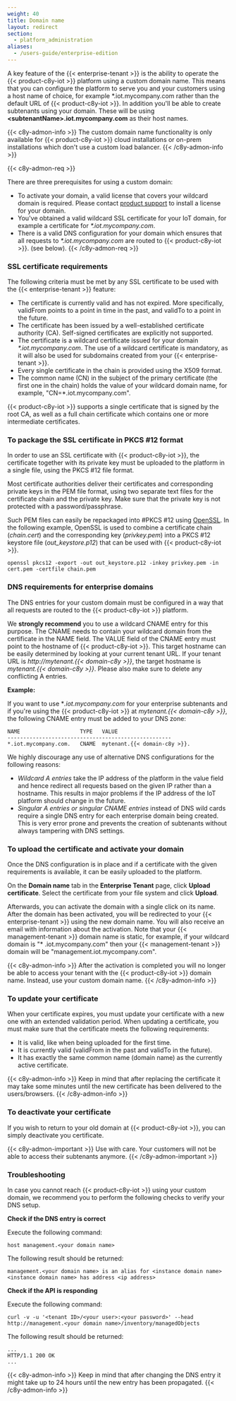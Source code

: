 ```yaml
---
weight: 40
title: Domain name
layout: redirect
section:
  - platform_administration
aliases:
  - /users-guide/enterprise-edition
---
```


A key feature of the {{< enterprise-tenant >}} is the ability to operate the {{< product-c8y-iot >}} platform using a custom domain name. This means that you can configure the platform to serve you and your customers using a host name of choice, for example *.iot.mycompany.com rather than the default URL of {{< product-c8y-iot >}}. In addition you'll be able to create subtenants
using your domain. These will be using **\<subtenantName\>.iot.mycompany.com** as their host names.

{{< c8y-admon-info >}}
The custom domain name functionality is only available for {{< product-c8y-iot >}} cloud installations or on-prem installations which don't use a custom load balancer.
{{< /c8y-admon-info >}}

{{< c8y-admon-req >}}

There are three prerequisites for using a custom domain:

- To activate your domain, a valid license that covers your wildcard domain is required.
   Please contact [product support](/welcome/contacting-support/) to install a license for your domain.
- You've obtained a valid wildcard SSL certificate for your IoT domain, for
   example a certificate for *\*.iot.mycompany.com*.
- There is a valid DNS configuration for your domain which ensures that all requests to *\*.iot.mycompany.com* are
   routed to {{< product-c8y-iot >}}. (see below).
   {{< /c8y-admon-req >}}

### SSL certificate requirements

The following criteria must be met by any SSL certificate to be used with the {{< enterprise-tenant >}} feature:

* The certificate is currently valid and has not expired. More specifically, validFrom points to a point in time in the
  past, and validTo to a point in the future.
* The certificate has been issued by a well-established certificate authority (CA). Self-signed certificates are
  explicitly not supported.
* The certificate is a wildcard certificate issued for your domain *\*.iot.mycompany.com*. The use of a wildcard
  certificate is mandatory, as it will also be used for subdomains created from your {{< enterprise-tenant >}}.
* Every single certificate in the chain is provided using the X509 format.
* The common name (CN) in the subject of the primary certificate (the first one in the chain) holds the value of your
  wildcard domain name, for example, "CN=\*.iot.mycompany.com".

{{< product-c8y-iot >}} supports a single certificate that is signed by the root CA, as well as a full chain certificate which
contains one or more intermediate certificates.

### To package the SSL certificate in PKCS #12 format

In order to use an SSL certificate with {{< product-c8y-iot >}}, the certificate together with its private key must be uploaded to
the platform in a single file, using the PKCS #12 file format.

Most certificate authorities deliver their certificates and corresponding private keys in the PEM file format, using two
separate text files for the certificate chain and the private key. Make sure that the private key is not
protected with a password/passphrase.

Such PEM files can easily be repackaged into #PKCS #12 using [OpenSSL](https://www.openssl.org/). In the following
example, OpenSSL is used to combine a certificate chain (*chain.cert*) and the corresponding key (*privkey.pem*) into a
PKCS #12 keystore file (*out_keystore.p12*) that can be used with {{< product-c8y-iot >}}.

```shell
openssl pkcs12 -export -out out_keystore.p12 -inkey privkey.pem -in cert.pem -certfile chain.pem
```

### DNS requirements for enterprise domains

The DNS entries for your custom domain must be configured in a way that all requests are routed to the {{< product-c8y-iot >}} platform.

We **strongly recommend** you to use a wildcard CNAME entry for this purpose. The CNAME needs to contain your wildcard
domain from the certificate in the NAME field. The VALUE field of the CNAME entry must point to the hostname of {{< product-c8y-iot >}}. This target hostname can be easily determined by looking at your current tenant URL. If your tenant URL
is *http://mytenant.{{< domain-c8y >}}*, the target hostname is *mytenant.{{< domain-c8y >}}*. Please also make sure to delete any
conflicting A entries.

**Example:**

If you want to use **.iot.mycompany.com* for your enterprise subtenants and if you're using the {{< product-c8y-iot >}} at *mytenant.{{< domain-c8y >}}*, the following CNAME entry must be added to your DNS zone:

```shell
NAME                   TYPE   VALUE
----------------------------------------------------
*.iot.mycompany.com.   CNAME  mytenant.{{< domain-c8y >}}.
```

We highly discourage any use of alternative DNS configurations for the following reasons:

- *Wildcard A entries* take the IP address of the platform in the value field and hence redirect all requests based on
  the given IP rather than a hostname. This results in major problems if the IP address of the IoT platform should
  change in the future.
- *Singular A entries or singular CNAME entries* instead of DNS wild cards require a single DNS entry for each
  enterprise domain being created. This is very error prone and prevents the creation of subtenants without always
  tampering with DNS settings.

### To upload the certificate and activate your domain

Once the DNS configuration is in place and if a certificate with the given requirements is available, it can be easily
uploaded to the platform.

On the **Domain name** tab in the **Enterprise Tenant** page, click **Upload certificate**. Select the certificate from your file system and click **Upload**.

Afterwards, you can activate the domain with a single click on its name. After the domain has been activated, you will be redirected
to your {{< enterprise-tenant >}} using the new domain name. You will also receive an email with information about the
activation. Note that your {{< management-tenant >}} domain name is static, for example, if your wildcard domain is "*
.iot.mycompany.com" then your {{< management-tenant >}} domain will be "management.iot.mycompany.com".

{{< c8y-admon-info >}}
After the activation is completed you will no longer be able to access your tenant with the {{< product-c8y-iot >}} domain name. Instead, use your custom domain name.
{{< /c8y-admon-info >}}

### To update your certificate

When your certificate expires, you must update your certificate with a new one with an extended validation period. When updating a certificate, you must make sure that the certificate meets the following requirements:

* It is valid, like when being uploaded for the first time.
* It is currently valid (validFrom in the past and validTo in the future).
* It has exactly the same common name (domain name) as the currently active certificate.

{{< c8y-admon-info >}}
Keep in mind that after replacing the certificate it may take some minutes until the new certificate has been delivered to the users/browsers.
{{< /c8y-admon-info >}}


### To deactivate your certificate

If you wish to return to your old domain at {{< product-c8y-iot >}}, you can simply deactivate you certificate.

{{< c8y-admon-important >}}
Use with care. Your customers will not be able to access their subtenants anymore.
{{< /c8y-admon-important >}}

### Troubleshooting

In case you cannot reach {{< product-c8y-iot >}} using your custom domain, we recommend you to perform the following checks to verify your DNS setup.

**Check if the DNS entry is correct**

Execute the following command:

```shell
host management.<your domain name>
```

The following result should be returned:

```shell
management.<your domain name> is an alias for <instance domain name>
<instance domain name> has address <ip address>
```


**Check if the API is responding**

Execute the following command:

```shell
curl -v -u '<tenant ID>/<your user>:<your password>' --head http://management.<your domain name>/inventory/managedObjects
```

The following result should be returned:

```shell
...
HTTP/1.1 200 OK
...
```


{{< c8y-admon-info >}}
Keep in mind that after changing the DNS entry it might take up to 24 hours until the new entry has been propagated.
{{< /c8y-admon-info >}}
